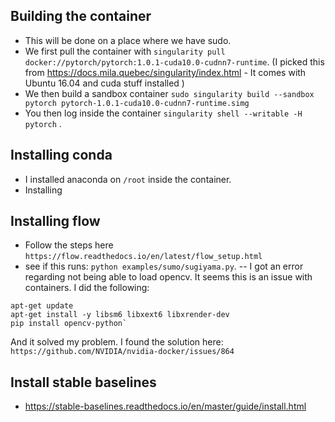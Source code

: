 ## Building the container 

* This will be done on a place where we have sudo. 
* We first pull the container with `singularity pull docker://pytorch/pytorch:1.0.1-cuda10.0-cudnn7-runtime`. (I picked this from https://docs.mila.quebec/singularity/index.html - It comes with Ubuntu 16.04 and cuda stuff installed ) 
* We then build a sandbox container `sudo singularity build --sandbox pytorch pytorch-1.0.1-cuda10.0-cudnn7-runtime.simg`
* You then log inside the container `singularity shell --writable -H pytorch` . 

## Installing conda
* I installed anaconda on `/root` inside the container. 
* Installing 

## Installing flow
* Follow the steps here `https://flow.readthedocs.io/en/latest/flow_setup.html`
* see if this runs: `python examples/sumo/sugiyama.py`.  -- I got an error regarding not being able to load opencv. It seems this is an issue with containers. I did the following:
```
apt-get update
apt-get install -y libsm6 libxext6 libxrender-dev
pip install opencv-python`
```
And it solved my problem. I found the solution here: `https://github.com/NVIDIA/nvidia-docker/issues/864`

## Install stable baselines
* https://stable-baselines.readthedocs.io/en/master/guide/install.html




